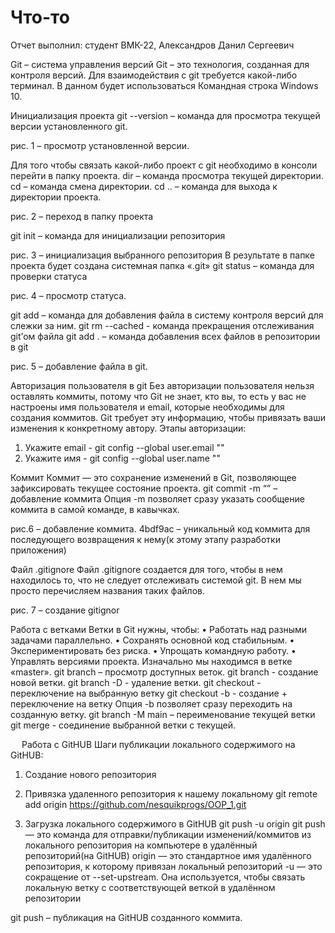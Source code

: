 # Что-то
Отчет выполнил: студент ВМК-22, Александров Данил Сергеевич

Git – система управления версий
Git – это технология, созданная для контроля версий.
Для взаимодействия с git требуется какой-либо терминал. В данном будет использоваться Командная строка Windows 10.

Инициализация проекта
git --version – команда для просмотра текущей версии установленного git.
 
рис. 1 – просмотр установленной версии.

Для того чтобы связать какой-либо проект с git необходимо в консоли перейти в папку проекта.
dir – команда просмотра текущей директории. 
cd – команда смена директории.
cd .. – команда для выхода к директории проекта.
 
рис. 2 – переход в папку проекта

git init – команда для инициализации репозитория 
 
рис. 3 – инициализация выбранного репозитория 
В результате в папке проекта будет создана системная папка «.git»
git status – команда для проверки статуса
 
рис. 4 – просмотр статуса.

git add <file> – команда для добавления файла в систему контроля версий для слежки за ним.
git rm --cached <file> - команда прекращения отслеживания git’ом файла
git add . – команда добавления всех файлов в репозитории в git
 
рис. 5 – добавление файла в git.

Авторизация пользователя в git
Без авторизации пользователя нельзя оставлять коммиты, потому что Git не знает, кто вы, то есть у вас не настроены имя пользователя и email, которые необходимы для создания коммитов. Git требует эту информацию, чтобы привязать ваши изменения к конкретному автору.
Этапы авторизации:
1.	Укажите email -  git config --global user.email "<email>"
2.	Укажите имя - git config --global user.name "<name >"

Коммит
Коммит — это сохранение изменений в Git, позволяющее зафиксировать текущее состояние проекта.
git commit -m “<name of commit>” – добавление коммита
Опция -m позволяет сразу указать сообщение коммита в самой команде, в кавычках. 
 
рис.6 – добавление коммита.
4bdf9ac – уникальный код коммита для последующего возвращения к нему(к этому этапу разработки приложения)

Файл .gitignore
Файл .gitignore создается для того, чтобы в нем находилось то, что не следует отслеживать системой git. В нем мы просто перечисляем названия таких файлов.
 
рис. 7 – создание gitignor

Работа с ветками
Ветки в Git нужны, чтобы:
•	Работать над разными задачами параллельно.
•	Сохранять основной код стабильным.
•	Экспериментировать без риска.
•	Упрощать командную работу.
•	Управлять версиями проекта.
Изначально мы находимся в ветке «master».
git branch – просмотр доступных веток.
git branch <name of branch> - создание новой ветки.
git branch  -D <name of branch> -  удаление ветки.
git checkout <name of branch> - переключение на выбранную ветку
git checkout  -b <name of branch> - создание + переключение на ветку
Опция -b позволяет сразу переходить на созданную ветку.
git branch -M main – переименование текущей ветки
git merge <name of needed branch> - соединение выбранной ветки с текущей.



 
Работа с GitHUB
Шаги публикации локального содержимого на GitHUB:
1.	Создание нового репозитория
 
2.	Привязка удаленного репозитория к нашему локальному
git remote add origin https://github.com/nesquikprogs/OOP_1.git

3.	Загрузка локального содержимого в GitHUB
git push -u origin <selected branch>
git push — это команда для отправки/публикации изменений/коммитов из локального репозитория на компьютере в удалённый репозиторий(на GitHUB)
origin — это стандартное имя удалённого репозитория, к которому привязан локальный репозиторий
-u — это сокращение от --set-upstream. Она используется, чтобы связать локальную ветку с соответствующей веткой в удалённом репозитории

git push – публикация на GitHUB созданного коммита.








